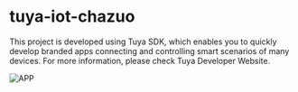 # tuya-iot-chazuo
This project is developed using Tuya SDK, which enables you to quickly develop branded apps connecting and controlling smart scenarios of many devices.
For more information, please check Tuya Developer Website.

![APP](https://user-images.githubusercontent.com/66051285/114892384-502a2680-9e3f-11eb-87d6-5dd4d1638229.JPG)
